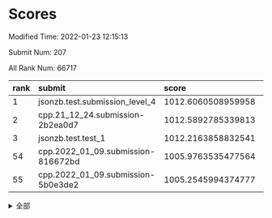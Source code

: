 # Scores

Modified Time: 2022-01-23 12:15:13

Submit Num: 207

All Rank Num: 66717

| rank |               submit               |       score        |       sigma        | pk_num |
| :--- | :--------------------------------- | :----------------- | :----------------- | :----- |
| 1    | jsonzb.test.submission_level_4     | 1012.6060508959958 | 0.8030403156488131 | 1291   |
| 2    | cpp.21_12_24.submission-2b2ea0d7   | 1012.5892785339813 | 0.7942085728296694 | 1290   |
| 3    | jsonzb.test.test_1                 | 1012.2163858832541 | 0.8058840248233317 | 1288   |
| 54   | cpp.2022_01_09.submission-816672bd | 1005.9763535477564 | 0.7423027342003493 | 1289   |
| 55   | cpp.2022_01_09.submission-5b0e3de2 | 1005.2545994374777 | 0.7162843687059774 | 1287   |


<details>
<summary>全部</summary>

| rank |                 submit                 |       score        |       sigma        | pk_num |
| :--- | :------------------------------------- | :----------------- | :----------------- | :----- |
| 1    | jsonzb.test.submission_level_4         | 1012.6060508959958 | 0.8030403156488131 | 1291   |
| 2    | cpp.21_12_24.submission-2b2ea0d7       | 1012.5892785339813 | 0.7942085728296694 | 1290   |
| 3    | jsonzb.test.test_1                     | 1012.2163858832541 | 0.8058840248233317 | 1288   |
| 4    | gobigger.level_3.submission_level_3_38 | 1011.6165548689173 | 0.7506947598109814 | 1290   |
| 5    | gobigger.level_3.submission_level_3_15 | 1011.4701621464418 | 0.8006622653531582 | 1284   |
| 6    | gobigger.level_3.submission_level_3_26 | 1011.4274266229942 | 0.7728589826824618 | 1293   |
| 7    | gobigger.level_3.submission_level_3_23 | 1011.2447640338586 | 0.7780246590781583 | 1285   |
| 8    | gobigger.level_3.submission_level_3_35 | 1011.2148252969696 | 0.7766184732693722 | 1288   |
| 9    | gobigger.level_3.submission_level_3_49 | 1011.2122046345141 | 0.7835414026021683 | 1290   |
| 10   | gobigger.level_3.submission_level_3_37 | 1010.9418293710457 | 0.7576371873606154 | 1286   |
| 11   | gobigger.level_3.submission_level_3_8  | 1010.8878370769924 | 0.7517131690968223 | 1284   |
| 12   | gobigger.level_3.submission_level_3_32 | 1010.6937323375479 | 0.7766445494285759 | 1287   |
| 13   | gobigger.level_3.submission_level_3_41 | 1010.5835560271772 | 0.742724958359904  | 1292   |
| 14   | gobigger.level_3.submission_level_3_4  | 1010.5798578371227 | 0.7759547420584805 | 1292   |
| 15   | gobigger.level_3.submission_level_3_31 | 1010.5475226207105 | 0.7481808906058293 | 1288   |
| 16   | gobigger.level_3.submission_level_3_36 | 1010.5211751432241 | 0.7819491229673535 | 1289   |
| 17   | gobigger.level_3.submission_level_3_43 | 1010.5067420833648 | 0.7758535178240471 | 1289   |
| 18   | gobigger.level_3.submission_level_3_29 | 1010.5037088393733 | 0.7707033932801505 | 1292   |
| 19   | gobigger.level_3.submission_level_3_13 | 1010.4351841078361 | 0.7495779511010197 | 1292   |
| 20   | gobigger.level_3.submission_level_3_22 | 1010.3845920718346 | 0.7578453608361787 | 1289   |
| 21   | gobigger.level_3.submission_level_3_16 | 1010.2897474435775 | 0.7644360325310435 | 1296   |
| 22   | gobigger.level_3.submission_level_3_44 | 1010.25934429595   | 0.7436077779252869 | 1289   |
| 23   | gobigger.level_3.submission_level_3_10 | 1010.1955378471567 | 0.7738895696111402 | 1291   |
| 24   | gobigger.level_3.submission_level_3_21 | 1010.1912404717972 | 0.7861198469202333 | 1293   |
| 25   | gobigger.level_3.submission_level_3_28 | 1010.1481663661251 | 0.7420839309981627 | 1294   |
| 26   | gobigger.level_3.submission_level_3_48 | 1010.1463049523632 | 0.7566595218060714 | 1289   |
| 27   | gobigger.level_3.submission_level_3_20 | 1010.0926842730283 | 0.7730191711558273 | 1285   |
| 28   | gobigger.level_3.submission_level_3_6  | 1010.0908142310413 | 0.7685962196298012 | 1291   |
| 29   | gobigger.level_3.submission_level_3_5  | 1010.0748969296438 | 0.7575856625580748 | 1292   |
| 30   | gobigger.level_3.submission_level_3_47 | 1009.9405102317589 | 0.7569769922289029 | 1294   |
| 31   | gobigger.level_3.submission_level_3_30 | 1009.9274805003577 | 0.7450663379278758 | 1293   |
| 32   | gobigger.level_3.submission_level_3_9  | 1009.8438746260525 | 0.7639672708013141 | 1289   |
| 33   | gobigger.level_3.submission_level_3_39 | 1009.8370194572483 | 0.7573258708430401 | 1293   |
| 34   | gobigger.level_3.submission_level_3_33 | 1009.8314640754342 | 0.7880347237546861 | 1282   |
| 35   | gobigger.level_3.submission_level_3_11 | 1009.7894922801249 | 0.7384943310774525 | 1284   |
| 36   | gobigger.level_3.submission_level_3_34 | 1009.7660462765607 | 0.7551732829540903 | 1283   |
| 37   | gobigger.level_3.submission_level_3_17 | 1009.6072063595793 | 0.7526872138557793 | 1290   |
| 38   | gobigger.level_3.submission_level_3_14 | 1009.6007821314281 | 0.7599846643656114 | 1289   |
| 39   | gobigger.level_3.submission_level_3_7  | 1009.5501558638748 | 0.7470115146358302 | 1286   |
| 40   | gobigger.level_3.submission_level_3_12 | 1009.5258381134546 | 0.7637917699895345 | 1286   |
| 41   | gobigger.level_3.submission_level_3_46 | 1009.357572911302  | 0.7411280502017072 | 1289   |
| 42   | gobigger.level_3.submission_level_3_19 | 1009.1902714915666 | 0.7330451547974699 | 1288   |
| 43   | gobigger.level_3.submission_level_3_45 | 1009.1753721129792 | 0.7519512938012793 | 1290   |
| 44   | gobigger.level_3.submission_level_3_1  | 1009.0955432983852 | 0.7507817672805089 | 1292   |
| 45   | gobigger.level_3.submission_level_3_18 | 1009.0816344243019 | 0.7630115719554295 | 1287   |
| 46   | gobigger.level_3.submission_level_3_24 | 1009.0239130643988 | 0.7566417365441697 | 1291   |
| 47   | gobigger.level_3.submission_level_3_40 | 1008.9345029394101 | 0.7593660347662404 | 1289   |
| 48   | gobigger.level_3.submission_level_3_27 | 1008.905888363803  | 0.7606726029884112 | 1288   |
| 49   | gobigger.level_3.submission_level_3_25 | 1008.770633651628  | 0.745586226281202  | 1288   |
| 50   | gobigger.level_3.submission_level_3_2  | 1008.5959329727158 | 0.7547763574412794 | 1293   |
| 51   | gobigger.level_3.submission_level_3_42 | 1008.4793735792987 | 0.7407993656029331 | 1286   |
| 52   | gobigger.level_3.submission_level_3_0  | 1008.4644103626347 | 0.7352048113314816 | 1288   |
| 53   | gobigger.level_3.submission_level_3_3  | 1008.4072936376332 | 0.7305074239283275 | 1292   |
| 54   | cpp.2022_01_09.submission-816672bd     | 1005.9763535477564 | 0.7423027342003493 | 1289   |
| 55   | cpp.2022_01_09.submission-5b0e3de2     | 1005.2545994374777 | 0.7162843687059774 | 1287   |
| 56   | gobigger.level_1.submission_level_1_7  | 1005.0758042464726 | 0.7101645466197897 | 1285   |
| 57   | gobigger.level_1.submission_level_1_12 | 1004.4543455881148 | 0.7098223309426532 | 1290   |
| 58   | gobigger.level_1.submission_level_1_9  | 1004.3736612352546 | 0.7201098744015744 | 1294   |
| 59   | gobigger.level_1.submission_level_1_24 | 1004.3250403409697 | 0.7043284025804828 | 1291   |
| 60   | gobigger.level_1.submission_level_1_23 | 1004.2732324783672 | 0.7243465571941698 | 1287   |
| 61   | gobigger.level_1.submission_level_1_11 | 1004.1940332886121 | 0.7325646464873588 | 1282   |
| 62   | gobigger.level_1.submission_level_1_10 | 1004.1593887949847 | 0.7153813719504525 | 1288   |
| 63   | gobigger.level_1.submission_level_1_35 | 1004.122760648276  | 0.7127023613379769 | 1289   |
| 64   | gobigger.level_1.submission_level_1_39 | 1004.0352207117609 | 0.7336325664621499 | 1291   |
| 65   | gobigger.level_1.submission_level_1_3  | 1003.930405353364  | 0.7318780297696367 | 1291   |
| 66   | gobigger.level_1.submission_level_1_21 | 1003.7690741708227 | 0.725875939161637  | 1294   |
| 67   | gobigger.level_1.submission_level_1_26 | 1003.7620182915756 | 0.7254374222058703 | 1291   |
| 68   | gobigger.level_1.submission_level_1_28 | 1003.7107512961038 | 0.7133902772105447 | 1291   |
| 69   | gobigger.level_1.submission_level_1_47 | 1003.5975921020591 | 0.7159412167631727 | 1292   |
| 70   | gobigger.level_1.submission_level_1_42 | 1003.5734076214887 | 0.7151391306413153 | 1289   |
| 71   | gobigger.level_1.submission_level_1_1  | 1003.543936245201  | 0.7202900811283371 | 1288   |
| 72   | gobigger.level_1.submission_level_1_43 | 1003.5159554062622 | 0.702469519485327  | 1291   |
| 73   | gobigger.level_1.submission_level_1_20 | 1003.4394165452819 | 0.7162287626766823 | 1291   |
| 74   | gobigger.level_1.submission_level_1_32 | 1003.4154969041741 | 0.7107223222022478 | 1287   |
| 75   | gobigger.level_1.submission_level_1_6  | 1003.3912957751244 | 0.7180123729066729 | 1291   |
| 76   | gobigger.level_1.submission_level_1_48 | 1003.3206953338635 | 0.7186412290232291 | 1291   |
| 77   | gobigger.level_1.submission_level_1_29 | 1003.3123035117869 | 0.7208832793867856 | 1290   |
| 78   | gobigger.level_1.submission_level_1_45 | 1003.2456885427478 | 0.7215170492261841 | 1290   |
| 79   | gobigger.level_1.submission_level_1_38 | 1003.2266143531835 | 0.7153855810013936 | 1289   |
| 80   | gobigger.level_1.submission_level_1_17 | 1003.2011025134954 | 0.7182514800203126 | 1287   |
| 81   | gobigger.level_1.submission_level_1_13 | 1003.1775065576276 | 0.7203978421707682 | 1290   |
| 82   | gobigger.level_1.submission_level_1_36 | 1003.0339033729247 | 0.7140208665027943 | 1289   |
| 83   | gobigger.level_1.submission_level_1_34 | 1002.9956704866213 | 0.7280167056580402 | 1291   |
| 84   | gobigger.level_1.submission_level_1_14 | 1002.9882928904469 | 0.7188988031621125 | 1294   |
| 85   | gobigger.level_1.submission_level_1_25 | 1002.9854567374302 | 0.7217373627387884 | 1294   |
| 86   | gobigger.level_1.submission_level_1_2  | 1002.9002603918992 | 0.7094968037780148 | 1283   |
| 87   | gobigger.level_1.submission_level_1_18 | 1002.8783733660473 | 0.7126931373568328 | 1291   |
| 88   | gobigger.level_1.submission_level_1_41 | 1002.8653445457968 | 0.7146304710186172 | 1291   |
| 89   | gobigger.level_1.submission_level_1_44 | 1002.8535219903044 | 0.7107519796295658 | 1289   |
| 90   | gobigger.level_1.submission_level_1_31 | 1002.8233457420031 | 0.7055706337084554 | 1288   |
| 91   | gobigger.level_1.submission_level_1_49 | 1002.7360534539555 | 0.7097457320917522 | 1288   |
| 92   | gobigger.level_1.submission_level_1_15 | 1002.6507465561147 | 0.7043788468147045 | 1291   |
| 93   | gobigger.level_1.submission_level_1_19 | 1002.6471283721316 | 0.709392932756544  | 1287   |
| 94   | gobigger.level_1.submission_level_1_16 | 1002.6382947596709 | 0.7160400748534378 | 1296   |
| 95   | gobigger.level_1.submission_level_1_30 | 1002.5968932139157 | 0.7140599332294371 | 1290   |
| 96   | gobigger.level_1.submission_level_1_40 | 1002.5596741525949 | 0.7052365433427256 | 1291   |
| 97   | gobigger.level_1.submission_level_1_46 | 1002.5563393492074 | 0.7227460116901684 | 1293   |
| 98   | gobigger.level_1.submission_level_1_4  | 1002.5019034772226 | 0.7129462785448911 | 1287   |
| 99   | gobigger.level_1.submission_level_1_22 | 1002.4569243896115 | 0.712210659511972  | 1288   |
| 100  | gobigger.level_1.submission_level_1_27 | 1002.4086996073746 | 0.7048762249478824 | 1286   |
| 101  | gobigger.level_1.submission_level_1_33 | 1002.4055358088533 | 0.7005129798798027 | 1287   |
| 102  | gobigger.level_1.submission_level_1_37 | 1002.1459859902392 | 0.7127134087976695 | 1287   |
| 103  | gobigger.level_1.submission_level_1_8  | 1002.1161742527049 | 0.7108706294949143 | 1282   |
| 104  | gobigger.level_1.submission_level_1_5  | 1002.0880595594052 | 0.7099914763928    | 1295   |
| 105  | gobigger.level_1.submission_level_1_0  | 1001.9099718930603 | 0.6964994625764387 | 1286   |
| 106  | gobigger.random.submission_random_22   | 997.0297354841704  | 0.706768670658677  | 1288   |
| 107  | gobigger.random.submission_random_27   | 996.8832676303084  | 0.702305261387691  | 1288   |
| 108  | gobigger.random.submission_random_13   | 996.729921468371   | 0.7142144343668909 | 1284   |
| 109  | gobigger.random.submission_random_28   | 996.7055822213673  | 0.7218279628953824 | 1291   |
| 110  | gobigger.random.submission_random_4    | 996.7009476878583  | 0.7153631635337423 | 1285   |
| 111  | gobigger.random.submission_random_40   | 996.6415369525282  | 0.7120178598620539 | 1291   |
| 112  | gobigger.random.submission_random_47   | 996.6341935207148  | 0.7095914984234226 | 1292   |
| 113  | gobigger.random.submission_random_33   | 996.6259572396168  | 0.7011891161436073 | 1287   |
| 114  | gobigger.random.submission_random_45   | 996.5762076224676  | 0.719079887354165  | 1292   |
| 115  | gobigger.random.submission_random_41   | 996.367837303035   | 0.7091603346007309 | 1295   |
| 116  | gobigger.random.submission_random_30   | 996.2775322117495  | 0.7112680173912479 | 1292   |
| 117  | gobigger.random.submission_random_16   | 996.2760158002384  | 0.7322057439992028 | 1290   |
| 118  | gobigger.random.submission_random_10   | 996.245542545401   | 0.7160511157205235 | 1286   |
| 119  | gobigger.random.submission_random_5    | 996.2173213504382  | 0.7023995929184954 | 1292   |
| 120  | gobigger.random.submission_random_15   | 996.1944921863906  | 0.6978831554399172 | 1290   |
| 121  | gobigger.random.submission_random_35   | 996.1631008568208  | 0.7186558056317358 | 1293   |
| 122  | gobigger.random.submission_random_37   | 996.1580147692829  | 0.722448082395553  | 1289   |
| 123  | gobigger.random.submission_random_36   | 996.1412120113789  | 0.7249862400686176 | 1287   |
| 124  | gobigger.random.submission_random_46   | 996.070792332646   | 0.708546513058722  | 1290   |
| 125  | gobigger.random.submission_random_42   | 996.0547991518297  | 0.7043451157903159 | 1292   |
| 126  | gobigger.random.submission_random_44   | 995.9555903681785  | 0.7273890055585173 | 1284   |
| 127  | gobigger.random.submission_random_1    | 995.9516340366412  | 0.7028321927001123 | 1289   |
| 128  | gobigger.random.submission_random_18   | 995.9447784115692  | 0.7086675353342728 | 1287   |
| 129  | gobigger.random.submission_random_38   | 995.9363753558619  | 0.708149556961125  | 1281   |
| 130  | gobigger.random.submission_random_31   | 995.9118436699898  | 0.7040947786826082 | 1291   |
| 131  | gobigger.random.submission_random_9    | 995.8937771415826  | 0.729088511569027  | 1293   |
| 132  | gobigger.random.submission_random_43   | 995.8517627838348  | 0.7143764862956035 | 1290   |
| 133  | gobigger.random.submission_random_25   | 995.6715278641788  | 0.6976596597401103 | 1291   |
| 134  | gobigger.random.submission_random_14   | 995.6640028528731  | 0.6977566229818171 | 1290   |
| 135  | gobigger.random.submission_random_12   | 995.6477681386037  | 0.7107438504035543 | 1289   |
| 136  | gobigger.random.submission_random_20   | 995.6135898586117  | 0.7202143812887504 | 1289   |
| 137  | gobigger.random.submission_random_3    | 995.5846468096933  | 0.7040222761704921 | 1288   |
| 138  | gobigger.random.submission_random_32   | 995.4803111479685  | 0.6945206069559905 | 1287   |
| 139  | gobigger.random.submission_random_8    | 995.3889438264257  | 0.7201184123609978 | 1292   |
| 140  | gobigger.random.submission_random_23   | 995.3530543594337  | 0.7111241033548943 | 1292   |
| 141  | gobigger.random.submission_random_21   | 995.3167462264028  | 0.7209658692170615 | 1289   |
| 142  | gobigger.random.submission_random_17   | 995.1920623263978  | 0.7165208719374101 | 1286   |
| 143  | gobigger.random.submission_random_11   | 995.1473566279012  | 0.7237289204618118 | 1288   |
| 144  | gobigger.random.submission_random_48   | 995.1152684751434  | 0.70910493126574   | 1289   |
| 145  | gobigger.random.submission_random_7    | 995.0918146461559  | 0.7129953599369916 | 1287   |
| 146  | gobigger.random.submission_random_19   | 995.066700535245   | 0.7261797220883102 | 1287   |
| 147  | gobigger.random.submission_random_2    | 995.0538592421682  | 0.7195655287979507 | 1287   |
| 148  | gobigger.random.submission_random_29   | 995.0533460333339  | 0.7247564368781559 | 1289   |
| 149  | gobigger.random.submission_random_6    | 995.0208549149     | 0.7016554562292809 | 1290   |
| 150  | gobigger.random.submission_random_26   | 995.006946298166   | 0.6974914944004937 | 1291   |
| 151  | gobigger.random.submission_random_34   | 994.8892977172003  | 0.7266448502727408 | 1289   |
| 152  | gobigger.random.submission_random_24   | 994.8308711929418  | 0.7140365430763005 | 1290   |
| 153  | gobigger.random.submission_random_0    | 994.6576493161156  | 0.7183933339361622 | 1292   |
| 154  | gobigger.random.submission_random_39   | 994.2797618214388  | 0.7204737376211168 | 1289   |
| 155  | gobigger.level_2.submission_level_2_32 | 993.5764273642825  | 0.7304843461108824 | 1287   |
| 156  | gobigger.random.submission_random_49   | 993.5231415737856  | 0.7163908856133132 | 1289   |
| 157  | gobigger.level_2.submission_level_2_2  | 993.4807712555706  | 0.7389109008333968 | 1286   |
| 158  | gobigger.level_2.submission_level_2_13 | 993.3707432815526  | 0.7190553938669391 | 1291   |
| 159  | gobigger.level_2.submission_level_2_34 | 993.0904126940303  | 0.7243176019591112 | 1285   |
| 160  | gobigger.level_2.submission_level_2_12 | 993.0891064600775  | 0.7353999174184205 | 1287   |
| 161  | gobigger.level_2.submission_level_2_17 | 992.9922643165036  | 0.7380905792685091 | 1291   |
| 162  | gobigger.level_2.submission_level_2_25 | 992.9477509241128  | 0.7410132586704467 | 1284   |
| 163  | gobigger.level_2.submission_level_2_20 | 992.9185756775992  | 0.7309710672026489 | 1290   |
| 164  | gobigger.level_2.submission_level_2_46 | 992.8963610855869  | 0.7344094333320839 | 1292   |
| 165  | gobigger.level_2.submission_level_2_30 | 992.8932712363202  | 0.7385789098552485 | 1292   |
| 166  | gobigger.level_2.submission_level_2_26 | 992.86355070547    | 0.7272031373613155 | 1292   |
| 167  | gobigger.level_2.submission_level_2_5  | 992.8532830919152  | 0.7351613704926006 | 1288   |
| 168  | gobigger.level_2.submission_level_2_0  | 992.7835328557456  | 0.7351144099405331 | 1286   |
| 169  | gobigger.level_2.submission_level_2_49 | 992.5990052729155  | 0.7323787085308457 | 1288   |
| 170  | gobigger.level_2.submission_level_2_21 | 992.5842034671025  | 0.7396597548752614 | 1287   |
| 171  | gobigger.level_2.submission_level_2_38 | 992.3518894098652  | 0.7384103977775844 | 1287   |
| 172  | gobigger.level_2.submission_level_2_14 | 992.3393377698662  | 0.7290195702435909 | 1290   |
| 173  | gobigger.level_2.submission_level_2_16 | 992.3209491829343  | 0.7283487735530976 | 1283   |
| 174  | gobigger.level_2.submission_level_2_48 | 992.2658604671078  | 0.7532618521441657 | 1290   |
| 175  | gobigger.level_2.submission_level_2_29 | 992.1160107391911  | 0.7588209108032447 | 1289   |
| 176  | gobigger.level_2.submission_level_2_31 | 992.1136743414116  | 0.7304418978045922 | 1294   |
| 177  | gobigger.level_2.submission_level_2_24 | 992.1091808292141  | 0.7547054968318866 | 1289   |
| 178  | gobigger.level_2.submission_level_2_44 | 992.0657427326769  | 0.7423827573595827 | 1289   |
| 179  | gobigger.level_2.submission_level_2_22 | 992.0632797137349  | 0.7407496923718471 | 1291   |
| 180  | gobigger.level_2.submission_level_2_42 | 992.0541273463764  | 0.7507017022777315 | 1291   |
| 181  | gobigger.level_2.submission_level_2_28 | 992.0043447767645  | 0.7463513470327382 | 1290   |
| 182  | gobigger.level_2.submission_level_2_7  | 992.0007925335962  | 0.7456151922850534 | 1289   |
| 183  | gobigger.level_2.submission_level_2_18 | 991.9985829749645  | 0.736382918736772  | 1284   |
| 184  | gobigger.level_2.submission_level_2_39 | 991.9341673941135  | 0.7380769444527702 | 1295   |
| 185  | gobigger.level_2.submission_level_2_45 | 991.9253970658074  | 0.73014869558431   | 1288   |
| 186  | gobigger.level_2.submission_level_2_47 | 991.8498294658161  | 0.7427581917087596 | 1290   |
| 187  | gobigger.level_2.submission_level_2_3  | 991.8379151600802  | 0.7333871175692906 | 1285   |
| 188  | gobigger.level_2.submission_level_2_15 | 991.8194464585562  | 0.7694019631290143 | 1286   |
| 189  | gobigger.level_2.submission_level_2_37 | 991.813265633284   | 0.7383867729030991 | 1290   |
| 190  | gobigger.level_2.submission_level_2_40 | 991.7913373364407  | 0.7470552514757863 | 1288   |
| 191  | gobigger.level_2.submission_level_2_36 | 991.7134163431016  | 0.7591405247668367 | 1297   |
| 192  | gobigger.level_2.submission_level_2_23 | 991.7112872509675  | 0.7499938877090248 | 1289   |
| 193  | gobigger.level_2.submission_level_2_6  | 991.6848981913218  | 0.7405741775257454 | 1290   |
| 194  | gobigger.level_2.submission_level_2_35 | 991.631294564055   | 0.7493381857218714 | 1292   |
| 195  | gobigger.level_2.submission_level_2_41 | 991.5611376366496  | 0.7385739507621873 | 1290   |
| 196  | gobigger.level_2.submission_level_2_1  | 991.5529305621658  | 0.744815655913502  | 1294   |
| 197  | gobigger.level_2.submission_level_2_43 | 991.5517614487302  | 0.7344285258858662 | 1289   |
| 198  | gobigger.level_2.submission_level_2_11 | 991.4930945925524  | 0.7704130536983356 | 1289   |
| 199  | gobigger.level_2.submission_level_2_8  | 991.3714628333975  | 0.764579643006325  | 1288   |
| 200  | gobigger.level_2.submission_level_2_9  | 991.093344734368   | 0.7359160562095283 | 1289   |
| 201  | gobigger.level_2.submission_level_2_4  | 991.0489957242949  | 0.7582179604789491 | 1289   |
| 202  | gobigger.level_2.submission_level_2_27 | 990.9244775935696  | 0.7427331298871226 | 1287   |
| 203  | gobigger.level_2.submission_level_2_10 | 990.7968609429435  | 0.7446230525251804 | 1288   |
| 204  | gobigger.level_2.submission_level_2_19 | 990.5220713308772  | 0.7751833293194147 | 1291   |
| 205  | gobigger.level_2.submission_level_2_33 | 990.3821224308779  | 0.778128550245912  | 1289   |
| 206  | gobigger.none.submission_none_1        | 977.8197393237683  | 1.3313922816479458 | 1290   |
| 207  | gobigger.none.submission_none_0        | 975.4507939888791  | 1.4245485869249037 | 1288   |

</details>